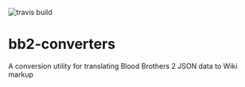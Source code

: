 ![travis build](https://travis-ci.org/hinerm/bb2-converters.svg?branch=master)

# bb2-converters
A conversion utility for translating Blood Brothers 2 JSON data to Wiki markup
